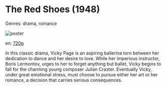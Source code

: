 # The Red Shoes (1948)

Genres: drama, romance

![poster](http://image.tmdb.org/t/p/w500/7kUiA3FlSnZcsULjz1PhPZbo2gp.jpg)

en:
  [720p](magnet:?xt=urn:btih:ae850226c8889cf8154ee7a1caa3af2e2fcfb096&dn=The+Red+Shoes+%281948%29+720p+BrRip+x264+-+YIFY&tr=udp%3A%2F%2Ftracker.openbittorrent.com%3A80%2Fannounce&tr=udp%3A%2F%2Fglotorrents.pw%3A6969%2Fannounce&tr=udp%3A%2F%2Ftracker.openbittorrent.com%3A80%2Fannounce&tr=udp%3A%2F%2Ftracker.opentrackr.org%3A1337%2Fannounce&tr=udp%3A%2F%2Fzer0day.to%3A1337%2Fannounce&tr=udp%3A%2F%2Ftracker.coppersurfer.tk%3A6969%2Fannounce)
  


In this classic drama, Vicky Page is an aspiring ballerina torn between her dedication to dance and her desire to love. While her imperious instructor, Boris Lermontov, urges to her to forget anything but ballet, Vicky begins to fall for the charming young composer Julian Craster. Eventually Vicky, under great emotional stress, must choose to pursue either her art or her romance, a decision that carries serious consequences.